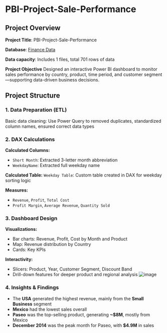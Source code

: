 #  PBI-Project-Sale-Performance

## Project Overview

**Project Title**:  PBI-Project-Sale-Performance

**Database**: [Finance Data](https://learn.microsoft.com/en-us/power-bi/create-reports/sample-financial-download)

**Data capacity**: Includes 1 files, total 701 rows of data

**Project Objective**
Designed an interactive Power BI dashboard to monitor sales performance by country, product, time period, and customer segment—supporting data-driven business decisions.

## Project Structure

### 1. Data Preparation (ETL)

Basic data cleaning: Use Power Query to removed duplicates, standardized column names, ensured correct data types

### 2. DAX Calculations

**Calculated Columns:**
- `Short Month`: Extracted 3-letter month abbreviation
- `WeekdayName`: Extracted full weekday name

**Calculated Table:**
`Weekday Table`: Custom table created in DAX for weekday sorting logic

**Measures:**
- `Revenue`, `Profit`, `Total Cost`
- `Profit Margin`, `Average Revenue`, `Quantity Sold`

### 3. Dashboard Design

**Visualizations:**
- Bar charts: Revenue, Profit, Cost by Month and Product
- Map: Revenue distribution by Country
- Cards: Key KPIs

**Interactivity:**
- Slicers: Product, Year, Customer Segment, Discount Band
- Drill-down features for deeper product and regional analysis
![image](https://github.com/user-attachments/assets/998acc09-5b60-418c-8a34-f6c868e8b6ba)


### 4. Insights & Findings
- The **USA** generated the highest revenue, mainly from the **Small Business** segment
- **Mexico** had the lowest sales overall
- **Paseo** was the top-selling product, generating **~$8M**, mostly from Mexico
- **December 2014** was the peak month for Paseo, with **$4.9M** in sales
